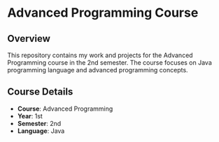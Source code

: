 # Advanced Programming Course

## Overview

This repository contains my work and projects for the Advanced Programming course in the 2nd semester. The course focuses on Java programming language and advanced programming concepts.

## Course Details

- **Course**: Advanced Programming
- **Year**: 1st
- **Semester**: 2nd
- **Language**: Java
